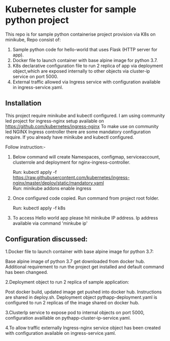 # Kubernetes cluster for sample python project

This repo is for sample python containerise project provision via K8s on minikube, Repo consist of:

 1. Sample python code for hello-world that uses Flask (HTTP server for app).
 2. Docker file to launch container with base alpine image for python 3.7.
 3. K8s declarative configuration file to run 2 replica of app via deployment object,which are exposed internally to other objects via cluster-ip service on port 5000.
 4. External traffic allowed via Ingress service with configuration available in ingress-service.yaml.
  

## Installation

This project require minikube and kubectl configured.
I am using community led project for ingress-nginx setup available on https://github.com/kubernetes/ingress-nginx
To make use on community led NGINX Ingress controller there are some mandatory configuration require. If you already have minikube and kubectl configured.

Follow instruction:-
1. Below command  will create Namespaces, configmap, serviceaccount, clusterrole and deployment for nginx-ingress-controller. 

    Run:  kubectl apply -f https://raw.githubusercontent.com/kubernetes/ingress-nginx/master/deploy/static/mandatory.yaml 	
    Run: minikube addons enable ingress

2. Once configured code copied. Run command from project root folder.

   Run:  kubectl apply -f k8s
3. To access Hello world app please hit minikube IP address. Ip address available via command  'minkube ip'

## Configuration discussed:

1.Docker file to launch container with base alpine image for python 3.7:

  Base alpine image of python 3.7 get downloaded from docker hub. 
  Additional requirement to run the project get installed and  default command has been changeed.
  
2.Deployment object to run 2 replica of sample application:

  Post docker build, updated image get pushed into docker hub. Instructions are shared in deploy.sh. 
  Deployment object pythapp-deployment.yaml is configured to run 2 replicas of the image shared on docker hub.
  
3.ClusterIp service to expose pod to internal objects on port 5000, configuration availlable on pythapp-cluster-ip-service.yaml.

4.To allow traffic externally Ingress-nginx service object has been created with configuration available on ingress-service.yaml.
  
